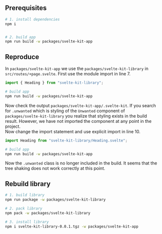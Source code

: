 ## Prerequisites

```bash
# 1. install dependencies
npm i


# 2. build app
npm run build -w packages/svelte-kit-app
```

## Reproduce

In `packages/svelte-kit-app` we use the `packages/svelte-kit-library` in `src/routes/+page.svelte`. First use the module import in line 7.

```jsx
import { Heading } from "svelte-kit-library";
```

```bash
# build app
npm run build -w packages/svelte-kit-app

```

Now check the output `packages/svelte-kit-app/.svelte-kit`. If you search for `.unwanted` which is styling of the `Unwanted` component of `packages/svelte-kit-library` you realize that styling exists in the build result. However, we have not imported the component at any point in the project.  
Now change the import statement and use explicit import in line 10.

```jsx
import Heading from "svelte-kit-library/Heading.svelte";
```

```bash
# build app
npm run build -w packages/svelte-kit-app

```

Now the `.unwanted` class is no longer included in the build. It seems that the tree shaking does not work correctly at this point.

## Rebuild library

```bash
# 1. build library
npm run package -w packages/svelte-kit-library

# 2. pack library
npm pack -w packages/svelte-kit-library

# 3. install library
npm i svelte-kit-library-0.0.1.tgz -w packages/svelte-kit-app

```
